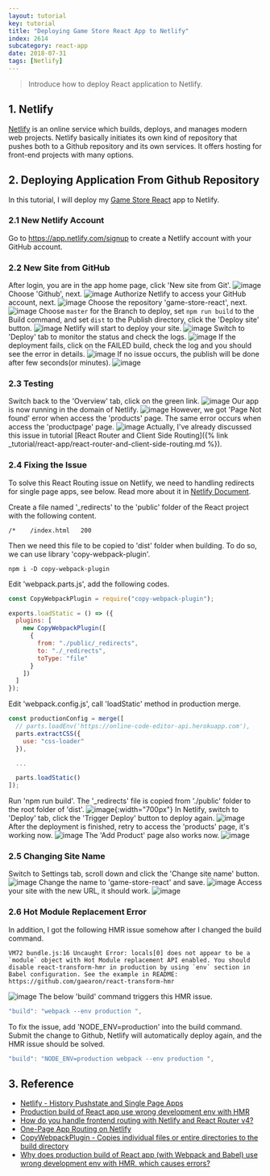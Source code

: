 ```yaml
---
layout: tutorial
key: tutorial
title: "Deploying Game Store React App to Netlify"
index: 2614
subcategory: react-app
date: 2018-07-31
tags: [Netlify]
---
```


> Introduce how to deploy React application to Netlify.

## 1. Netlify
[Netlify](https://www.netlify.com/) is an online service which builds, deploys, and manages modern web projects.  Netlify basically initiates its own kind of repository that pushes both to a Github repository and its own services. It offers hosting for front-end projects with many options.

## 2. Deploying Application From Github Repository
In this tutorial, I will deploy my [Game Store React](https://github.com/jojozhuang/game-store-react) app to Netlify.
### 2.1 New Netlify Account
Go to https://app.netlify.com/signup to create a Netlify account with your GitHub account.
### 2.2 New Site from GitHub
After login, you are in the app home page, click 'New site from Git'.
![image](/public/images/frontend/2614/app.png)
Choose 'Github', next.
![image](/public/images/frontend/2614/newsite.png)
Authorize Netlify to access your GitHub account, next.
![image](/public/images/frontend/2614/authorize.png)
Choose the repository 'game-store-react', next.
![image](/public/images/frontend/2614/repository.png)
Choose `master` for the Branch to deploy, set `npm run build` to the Build command, and set `dist` to the Publish directory, click the 'Deploy site' button.
![image](/public/images/frontend/2614/options.png)
Netlify will start to deploy your site.
![image](/public/images/frontend/2614/inprogress.png)
Switch to 'Deploy' tab to monitor the status and check the logs.
![image](/public/images/frontend/2614/monitor.png)
If the deployment fails, click on the FAILED build, check the log and you should see the error in details.
![image](/public/images/frontend/2614/errorlog.png)
If no issue occurs, the publish will be done after few seconds(or minutes).
![image](/public/images/frontend/2614/published.png)
### 2.3 Testing
Switch back to the 'Overview' tab, click on the green link.
![image](/public/images/frontend/2614/overview.png)
Our app is now running in the domain of Netlify.
![image](/public/images/frontend/2614/home.png)
However, we got 'Page Not found' error when access the 'products' page. The same error occurs when access the 'productpage' page.
![image](/public/images/frontend/2614/pagenotfound.png)
Actually, I've already discussed this issue in tutorial [React Router and Client Side Routing]({% link _tutorial/react-app/react-router-and-client-side-routing.md %}).
### 2.4 Fixing the Issue
To solve this React Routing issue on Netlify, we need to handling redirects for single page apps, see below. Read more about it in [Netlify Document](https://www.netlify.com/docs/redirects/#history-pushstate-and-single-page-apps).

Create a file named '\_redirects' to the 'public' folder of the React project with the following content.
```raw
/*    /index.html   200
```
Then we need this file to be copied to 'dist' folder when building. To do so, we can use library 'copy-webpack-plugin'.
```raw
npm i -D copy-webpack-plugin
```
Edit 'webpack.parts.js', add the following codes.
```javascript
const CopyWebpackPlugin = require("copy-webpack-plugin");

exports.loadStatic = () => ({
  plugins: [
    new CopyWebpackPlugin([
      {
        from: "./public/_redirects",
        to: "./_redirects",
        toType: "file"
      }
    ])
  ]
});
```
Edit 'webpack.config.js', call 'loadStatic' method in production merge.
```javascript
const productionConfig = merge([
  // parts.loadEnv('https://online-code-editor-api.herokuapp.com'),
  parts.extractCSS({
    use: "css-loader"
  }),

  ...

  parts.loadStatic()
]);
```
Run 'npm run build'. The '\_redirects' file is copied from './public' folder to the root folder of 'dist'.
![image](/public/images/frontend/2614/dist.png){:width="700px"}
In Netlify, switch to 'Deploy' tab, click the 'Trigger Deploy' button to deploy again.
![image](/public/images/frontend/2614/triggerdeploy.png)
After the deployment is finished, retry to access the 'products' page, it's working now.
![image](/public/images/frontend/2614/worked.png)
The 'Add Product' page also works now.
![image](/public/images/frontend/2614/add.png)
### 2.5 Changing Site Name
Switch to Settings tab, scroll down and click the 'Change site name' button.
![image](/public/images/frontend/2614/settings.png)
Change the name to 'game-store-react' and save.
![image](/public/images/frontend/2614/changename.png)
Access your site with the new URL, it should work.
![image](/public/images/frontend/2614/newname.png)
### 2.6 Hot Module Replacement Error
In addition, I got the following HMR issue somehow after I changed the build command.
```raw
VM72 bundle.js:16 Uncaught Error: locals[0] does not appear to be a `module` object with Hot Module replacement API enabled. You should disable react-transform-hmr in production by using `env` section in Babel configuration. See the example in README: https://github.com/gaearon/react-transform-hmr
```
![image](/public/images/frontend/2614/hmr.png)
The below 'build' command triggers this HMR issue.
```javascript
"build": "webpack --env production ",
```
To fix the issue, add 'NODE_ENV=production' into the build command. Submit the change to Github, Netlify will automatically deploy again, and the HMR issue should be solved.
```javascript
"build": "NODE_ENV=production webpack --env production ",
```
## 3. Reference
* [Netlify - History Pushstate and Single Page Apps](https://www.netlify.com/docs/redirects/#history-pushstate-and-single-page-apps)
* [Production build of React app use wrong development env with HMR](https://stackoverflow.com/questions/36153628/why-does-production-build-of-react-app-with-webpack-and-babel-use-wrong-develo)
* [How do you handle frontend routing with Netlify and React Router v4?](https://www.reddit.com/r/Frontend/comments/6h34h0/how_do_you_handle_frontend_routing_with_netlify/)
* [One-Page App Routing on Netlify](https://www.crookm.com/2018/02/one-page-app-routing-on-netlify.html)
* [CopyWebpackPlugin - Copies individual files or entire directories to the build directory](https://webpack.js.org/plugins/copy-webpack-plugin/)
* [Why does production build of React app (with Webpack and Babel) use wrong development env with HMR, which causes errors?](https://stackoverflow.com/questions/36153628/why-does-production-build-of-react-app-with-webpack-and-babel-use-wrong-develo)
